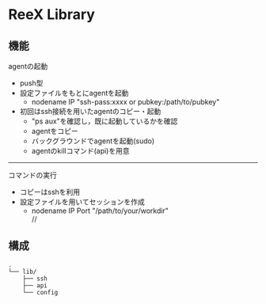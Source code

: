 # ReeX Library

## 機能

agentの起動

- push型
- 設定ファイルをもとにagentを起動
  - nodename IP "ssh-pass:xxxx or pubkey:/path/to/pubkey"
- 初回はssh接続を用いたagentのコピー・起動
  - "ps aux"を確認し，既に起動しているかを確認
  - agentをコピー
  - バックグラウンドでagentを起動(sudo)
  - agentのkillコマンド(api)を用意

---

コマンドの実行

- コピーはsshを利用
- 設定ファイルを用いてセッションを作成
  - nodename IP Port "/path/to/your/workdir"  
    //

## 構成

```
.
└── lib/
    ├── ssh
    ├── api
    └── config
```

